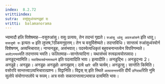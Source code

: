```yaml
---
index:  8.2.72
vrittiindex: 
sutra:  वस्रुंसुध्वंस्वनडुहां दः
vritti:  balamanorama 
---
```


भ्यामादौ हलि विशेषमाह--वसुरुआंसु। वसुः प्रत्ययः, तेन तदन्तं गृह्यते। `रुआंसु ध्वंसु अवरुआंसने` इति धातू। `ससजुषो रुः` इत्यतः `स` इति लुप्तष,?ठीकमनुवृत्तम्। तेन च वसुर्विशेष्यते। तदन्तविधिः। सान्तत्वं रुआंसुध्वंस्वोर्न विशेषणम्, अव्यभिचारात्। नाप्यनडुहः, असंभवात्। पदस्येत्यधिकृतं बहुवचनान्तत्वेन विपरिणम्यते। `अलोऽन्त्यस्ये`ति तदन्तस्य भवति। फलितमाह--सान्तेत्यादिना। यथासंभवं रुत्वढत्वयोरपवादः। अनडुद्भ्यामिति। `स्वादिष्वसर्वनामस्थाने` इति पदत्वादिति भावः। इत्यादीति। अनडुद्भिः। अनडुद्भ्यः 2। अनडुहे। अनडुहः। अनडुहः अनडुहोः अनजुहाम्। दत्वे `खरि चे`ति चर्त्वम्। अनडुत्सु। सान्तेति किमिति। वसोरपि सान्तत्त्वाऽव्यभिचारात्प्रश्नः। विद्वानिति। विद्वस् स् इति स्थिते `अतवसन्तस्ये`ति दीर्घे `उगिदचा`रिति नुमि सुलोपे संयोगान्तलोपे च रूपम्। अत्र वसोः सकारान्तत्वाऽभावान्न दत्वमिति भावः। 

